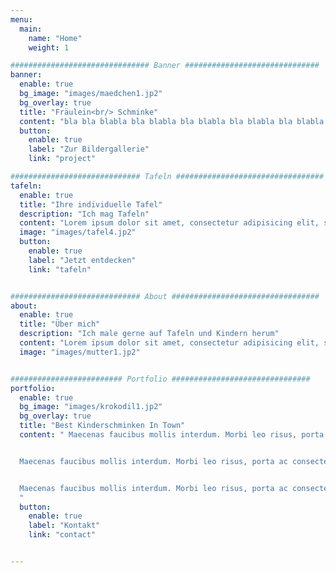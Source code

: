 ```yaml
---
menu:
  main:
    name: "Home"
    weight: 1

############################### Banner ##############################
banner:
  enable: true
  bg_image: "images/maedchen1.jp2"
  bg_overlay: true
  title: "Fräulein<br/> Schminke"
  content: "bla bla blabla bla blabla bla blabla bla blabla bla blabla bla blabla bla"
  button:
    enable: true
    label: "Zur Bildergallerie"
    link: "project"

############################# Tafeln #################################
tafeln:
  enable: true
  title: "Ihre individuelle Tafel"
  description: "Ich mag Tafeln"
  content: "Lorem ipsum dolor sit amet, consectetur adipisicing elit, sed do eiusmod tempor incididunt ut labore et dolore magna aliqua. Ut enim ad minim veniam, quis nostrud exercitation ullamco laboris nisi ut aliquip ex ea commodo consequat. Duis aute irure dolor in reprehenderit in voluptate velit esse cillum dolore eu fugiat nulla pariatur. Excepteur sint occaecat cupidatat non proident, sunt in culpa qui officia deserunt mollit anim id."
  image: "images/tafel4.jp2"
  button:
    enable: true
    label: "Jetzt entdecken"
    link: "tafeln"


############################# About #################################
about:
  enable: true
  title: "Über mich"
  description: "Ich male gerne auf Tafeln und Kindern herum"
  content: "Lorem ipsum dolor sit amet, consectetur adipisicing elit, sed do eiusmod tempor incididunt ut labore et dolore magna aliqua. Ut enim ad minim veniam, quis nostrud exercitation ullamco laboris nisi ut aliquip ex ea commodo consequat. Duis aute irure dolor in reprehenderit in voluptate velit esse cillum dolore eu fugiat nulla pariatur. Excepteur sint occaecat cupidatat non proident, sunt in culpa qui officia deserunt mollit anim id."
  image: "images/mutter1.jp2"


######################### Portfolio ###############################
portfolio:
  enable: true
  bg_image: "images/krokodil1.jp2"
  bg_overlay: true
  title: "Best Kinderschminken In Town"
  content: " Maecenas faucibus mollis interdum. Morbi leo risus, porta ac consectetur ac, vestibulum at eros. Fusce dapibus, tellus ac cursus commodo, tortor mauris condimentum nibh, ut fermentum massa justo sit amet risus.


  Maecenas faucibus mollis interdum. Morbi leo risus, porta ac consectetur ac, vestibulum at eros. Fusce dapibus, tellus ac cursus commodo, tortor mauris condimentum nibh, ut fermentum massa justo sit amet risus.


  Maecenas faucibus mollis interdum. Morbi leo risus, porta ac consectetur ac, vestibulum at eros. Fusce dapibus, tellus ac cursus commodo, tortor mauris condimentum nibh, ut fermentum massa justo sit amet risus.
  "
  button:
    enable: true
    label: "Kontakt"
    link: "contact"


---
```

